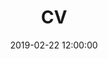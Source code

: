 ---
layout: post
title:  "CV"
image: ''
date:   2019-02-22 12:00:00
tags:
- cv
- resume
description: 'Interactive CV'
categories:
- cv
twitter_text: 'Mateusz Zaremba CV'
---